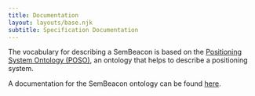 ```yaml
---
title: Documentation
layout: layouts/base.njk
subtitle: Specification Documentation
---
```


The vocabulary for describing a SemBeacon is based on the [Positioning System Ontology (POSO)](https://github.com/OpenHPS/POSO), an ontology that helps to describe a positioning system.

A documentation for the SemBeacon ontology can be found [here](/terms/1.0/).